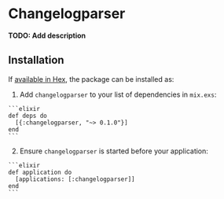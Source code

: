 # Changelogparser

**TODO: Add description**

## Installation

If [available in Hex](https://hex.pm/docs/publish), the package can be installed as:

  1. Add `changelogparser` to your list of dependencies in `mix.exs`:

    ```elixir
    def deps do
      [{:changelogparser, "~> 0.1.0"}]
    end
    ```

  2. Ensure `changelogparser` is started before your application:

    ```elixir
    def application do
      [applications: [:changelogparser]]
    end
    ```

